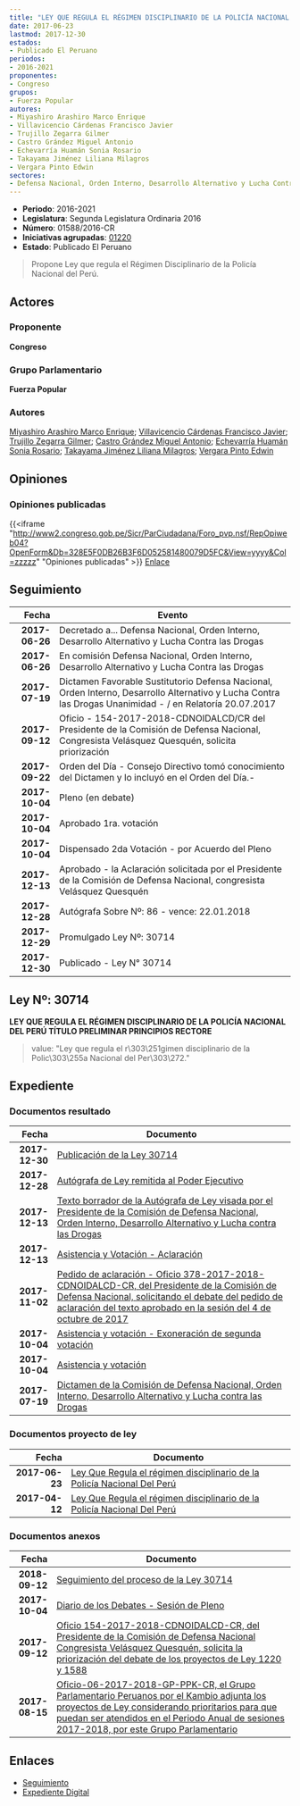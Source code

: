 ```yaml
---
title: "LEY QUE REGULA EL RÉGIMEN DISCIPLINARIO DE LA POLICÍA NACIONAL DEL PERÚ"
date: 2017-06-23
lastmod: 2017-12-30
estados:
- Publicado El Peruano
periodos:
- 2016-2021
proponentes:
- Congreso
grupos:
- Fuerza Popular
autores:
- Miyashiro Arashiro Marco Enrique
- Villavicencio Cárdenas Francisco Javier
- Trujillo Zegarra Gilmer
- Castro Grández Miguel Antonio
- Echevarría Huamán Sonia Rosario
- Takayama Jiménez Liliana Milagros
- Vergara Pinto Edwin
sectores:
- Defensa Nacional, Orden Interno, Desarrollo Alternativo y Lucha Contra las Drogas
---
```

- **Periodo**: 2016-2021
- **Legislatura**: Segunda Legislatura Ordinaria 2016
- **Número**: 01588/2016-CR
- **Iniciativas agrupadas**: [01220](../../01200/01220)
- **Estado**: Publicado El Peruano

> Propone Ley que regula el Régimen Disciplinario de la Policía Nacional del Perú.


## Actores

### Proponente

**Congreso**

### Grupo Parlamentario

**Fuerza Popular**

### Autores

[Miyashiro Arashiro Marco Enrique](mailto:mailto:mmiyashiro@congreso.gob.pe); [Villavicencio Cárdenas Francisco Javier](mailto:mailto:fvillavicencio@congreso.gob.pe); [Trujillo Zegarra Gilmer](mailto:mailto:gtrujilloz@congreso.gob.pe); [Castro Grández Miguel Antonio](mailto:mailto:macastro@congreso.gob.pe); [Echevarría Huamán Sonia Rosario](mailto:mailto:sechevarria@congreso.gob.pe); [Takayama Jiménez Liliana Milagros](mailto:mailto:ltakayama@congreso.gob.pe); [Vergara Pinto Edwin](mailto:mailto:evergara@congreso.gob.pe)

## Opiniones

### Opiniones publicadas

{{<iframe "http://www2.congreso.gob.pe/Sicr/ParCiudadana/Foro_pvp.nsf/RepOpiweb04?OpenForm&Db=328E5F0DB26B3F6D052581480079D5FC&View=yyyy&Col=zzzzz" "Opiniones publicadas" >}}
[Enlace](http://www2.congreso.gob.pe/Sicr/ParCiudadana/Foro_pvp.nsf/RepOpiweb04?OpenForm&Db=328E5F0DB26B3F6D052581480079D5FC&View=yyyy&Col=zzzzz)


## Seguimiento

| Fecha | Evento |
|------:|--------|
| **2017-06-26** | Decretado a... Defensa Nacional, Orden Interno, Desarrollo Alternativo y Lucha Contra las Drogas |
| **2017-06-26** | En comisión Defensa Nacional, Orden Interno, Desarrollo Alternativo y Lucha Contra las Drogas |
| **2017-07-19** | Dictamen Favorable Sustitutorio Defensa Nacional, Orden Interno, Desarrollo Alternativo y Lucha Contra las Drogas Unanimidad - / en Relatoría 20.07.2017 |
| **2017-09-12** | Oficio - 154-2017-2018-CDNOIDALCD/CR del Presidente de la Comisión de Defensa Nacional, Congresista Velásquez Quesquén, solicita priorización |
| **2017-09-22** | Orden del Día - Consejo Directivo tomó conocimiento del Dictamen y lo incluyó en el Orden del Día.- |
| **2017-10-04** | Pleno (en debate) |
| **2017-10-04** | Aprobado 1ra. votación |
| **2017-10-04** | Dispensado 2da Votación - por Acuerdo del Pleno |
| **2017-12-13** | Aprobado - la Aclaración solicitada por el Presidente de la Comisión de Defensa Nacional, congresista Velásquez Quesquén |
| **2017-12-28** | Autógrafa Sobre Nº: 86 - vence: 22.01.2018 |
| **2017-12-29** | Promulgado Ley Nº: 30714 |
| **2017-12-30** | Publicado - Ley N° 30714 |

## Ley Nº: 30714

**LEY QUE REGULA EL RÉGIMEN DISCIPLINARIO DE LA POLICÍA NACIONAL DEL PERÚ TÍTULO PRELIMINAR PRINCIPIOS RECTORE**

> value: "Ley que regula el r\303\251gimen disciplinario de la Polic\303\255a Nacional del Per\303\272."


## Expediente

### Documentos resultado

| Fecha | Documento |
|------:|-----------|
| **2017-12-30** | [Publicación de la Ley 30714](http://www.leyes.congreso.gob.pe/Documentos/2016_2021/ADLP/Normas_Legales/30714-LEY.pdf) |
| **2017-12-28** | [Autógrafa de Ley remitida al Poder Ejecutivo](http://www.leyes.congreso.gob.pe/Documentos/2016_2021/ADLP/Texto_Aprobado/AU0122020171228.pdf) |
| **2017-12-13** | [Texto borrador de la Autógrafa de Ley visada por el Presidente de la Comisión de Defensa Nacional, Orden Interno, Desarrollo Alternativo y Lucha contra las Drogas](http://www.leyes.congreso.gob.pe/Documentos/2016_2021/Texto_Borrador_de_Autografa/BAU0122020171213.pdf) |
| **2017-12-13** | [Asistencia y Votación - Aclaración](http://www.leyes.congreso.gob.pe/Documentos/2016_2021/Asistencia_y_Votacion/Proyectos_de_Ley/AV0122020171213.pdf) |
| **2017-11-02** | [Pedido de aclaración - Oficio 378-2017-2018-CDNOIDALCD-CR, del Presidente de la Comisión de Defensa Nacional, solicitando el debate del pedido de aclaración del texto aprobado en la sesión del 4 de octubre de 2017](http://www.leyes.congreso.gob.pe/Documentos/2016_2021/Oficios/Comisiones_Ordinarias/OFICIO-378-2017-2018-CDNOIDALCD-CR.pdf) |
| **2017-10-04** | [Asistencia y votación - Exoneración de segunda votación](http://www.leyes.congreso.gob.pe/Documentos/2016_2021/Asistencia_y_Votacion/Proyectos_de_Ley/Exoneracion_de_Segunda_Votacion/ESV0122020171004.pdf) |
| **2017-10-04** | [Asistencia y votación](http://www.leyes.congreso.gob.pe/Documentos/2016_2021/Asistencia_y_Votacion/Proyectos_de_Ley/AV0122020171004.pdf) |
| **2017-07-19** | [Dictamen de la Comisión de Defensa Nacional, Orden Interno, Desarrollo Alternativo y Lucha contra las Drogas](http://www.leyes.congreso.gob.pe/Documentos/2016_2021/Dictamenes/Proyectos_de_Ley/01220DC07MAY20170719.pdf) |

### Documentos proyecto de ley

| Fecha | Documento |
|------:|-----------|
| **2017-06-23** | [Ley Que Regula el régimen disciplinario de la Policía Nacional Del Perú](http://www.leyes.congreso.gob.pe/Documentos/2016_2021/Proyectos_de_Ley_y_de_Resoluciones_Legislativas/PL0158820170623..pdf) |
| **2017-04-12** | [Ley Que Regula el régimen disciplinario de la Policía Nacional Del Perú](http://www.leyes.congreso.gob.pe/Documentos/2016_2021/Proyectos_de_Ley_y_de_Resoluciones_Legislativas/PL0121920170412.pdf) |

### Documentos anexos

| Fecha | Documento |
|------:|-----------|
| **2018-09-12** | [Seguimiento del proceso de la Ley 30714](http://www.leyes.congreso.gob.pe/Documentos/2016_2021/Seguimiento_de_Proyectos_de_Ley/01220PL20180912.pdf) |
| **2017-10-04** | [Diario de los Debates - Sesión de Pleno](http://www.leyes.congreso.gob.pe/Documentos/2016_2021/ADLP/Diario_Debates/30714-TDD.pdf) |
| **2017-09-12** | [Oficio 154-2017-2018-CDNOIDALCD-CR, del Presidente de la Comisión de Defensa Nacional Congresista Velásquez Quesquén, solicita la priorización del debate de los proyectos de Ley 1220 y 1588](http://www.leyes.congreso.gob.pe/Documentos/2016_2021/Oficios/Comisiones_Ordinarias/OFICIO-154-2017-2018-CDNOIDALCD-CR.pdf) |
| **2017-08-15** | [Oficio-06-2017-2018-GP-PPK-CR, el Grupo Parlamentario Peruanos por el Kambio adjunta los proyectos de Ley considerando prioritarios para que puedan ser atendidos en el Periodo Anual de sesiones 2017-2018, por este Grupo Parlamentario](http://www.leyes.congreso.gob.pe/Documentos/2016_2021/Oficios/Grupos_Parlamentarios/OFICIO-06-2017-2018-GP-PPK-CR.pdf) |

## Enlaces

- [Seguimiento](http://www2.congreso.gob.pe/Sicr/TraDocEstProc/CLProLey2016.nsf/f7fff46988ca05b1052578e100829cc7/68956d796ca618450525814800706d10?OpenDocument)
- [Expediente Digital](http://www2.congreso.gob.pe/Sicr/TraDocEstProc/CLProLey2016.nsf/f7fff46988ca05b1052578e100829cc7/68956d796ca618450525814800706d10?OpenDocument&Click=05257FB7005EB655.eb71d0cf91d8294e05256cdf006b5706/$Body/0.1C6C)

